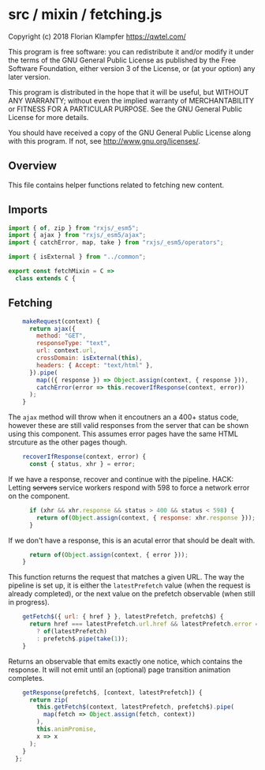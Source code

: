 # src / mixin / fetching.js
Copyright (c) 2018 Florian Klampfer <https://qwtel.com/>

This program is free software: you can redistribute it and/or modify
it under the terms of the GNU General Public License as published by
the Free Software Foundation, either version 3 of the License, or
(at your option) any later version.

This program is distributed in the hope that it will be useful,
but WITHOUT ANY WARRANTY; without even the implied warranty of
MERCHANTABILITY or FITNESS FOR A PARTICULAR PURPOSE.  See the
GNU General Public License for more details.

You should have received a copy of the GNU General Public License
along with this program.  If not, see <http://www.gnu.org/licenses/>.

## Overview
This file contains helper functions related to fetching new content.

## Imports


```js
import { of, zip } from "rxjs/_esm5";
import { ajax } from "rxjs/_esm5/ajax";
import { catchError, map, take } from "rxjs/_esm5/operators";

import { isExternal } from "../common";

export const fetchMixin = C =>
  class extends C {
```

## Fetching


```js
    makeRequest(context) {
      return ajax({
        method: "GET",
        responseType: "text",
        url: context.url,
        crossDomain: isExternal(this),
        headers: { Accept: "text/html" },
      }).pipe(
        map(({ response }) => Object.assign(context, { response })),
        catchError(error => this.recoverIfResponse(context, error))
      );
    }
```

The `ajax` method will throw when it encoutners an a 400+ status code,
however these are still valid responses from the server that can be shown using this component.
This assumes error pages have the same HTML strcuture as the other pages though.


```js
    recoverIfResponse(context, error) {
      const { status, xhr } = error;
```

If we have a response, recover and continue with the pipeline.
HACK: Letting ~~servers~~ service workers respond with 598 to force a network error on the component.


```js
      if (xhr && xhr.response && status > 400 && status < 598) {
        return of(Object.assign(context, { response: xhr.response }));
      }
```

If we don't have a response, this is an acutal error that should be dealt with.


```js
      return of(Object.assign(context, { error }));
    }
```

This function returns the request that matches a given URL.
The way the pipeline is set up,
it is either the `latestPrefetch` value (when the request is already completed),
or the next value on the prefetch observable (when still in progress).


```js
    getFetch$({ url: { href } }, latestPrefetch, prefetch$) {
      return href === latestPrefetch.url.href && latestPrefetch.error == null
        ? of(latestPrefetch)
        : prefetch$.pipe(take(1));
    }
```

Returns an observable that emits exactly one notice, which contains the response.
It will not emit until an (optional) page transition animation completes.


```js
    getResponse(prefetch$, [context, latestPrefetch]) {
      return zip(
        this.getFetch$(context, latestPrefetch, prefetch$).pipe(
          map(fetch => Object.assign(fetch, context))
        ),
        this.animPromise,
        x => x
      );
    }
  };
```


